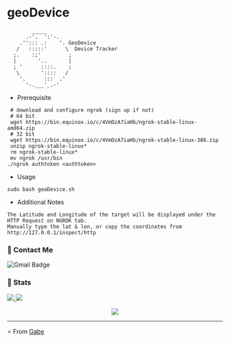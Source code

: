 # geoDevice
            _____ 
          .-'.  ':'-.
        .''::: .:    '. GeoDevice
       /   :::::'      \  Device Tracker
      ;.    :;'         ;
      |       '..       |
      ; '      ::::.    ;
       \       '::::   /
        '.      :::  .'
          '-.___'_.-' 

* Prerequisite
```
 # download and configure ngrok (sign up if not)
 # 64 bit
 wget https://bin.equinox.io/c/4VmDzA7iaHb/ngrok-stable-linux-amd64.zip
 # 32 bit
 wget https://bin.equinox.io/c/4VmDzA7iaHb/ngrok-stable-linux-386.zip
 unzip ngrok-stable-linux*
 rm ngrok-stable-linux*
 mv ngrok /usr/bin
./ngrok authtoken <authtoken>
```
* Usage
```
sudo bash geoDevice.sh
```
* Additional Notes
```
The Latitude and Longitude of the target will be displayed under the HTTP Request on NGROK tab.
Manually type the lat & lon, or copy the coordinates from http://127.0.0.1/inspect/http
```
### 💬 Contact Me 

![Gmail Badge](https://img.shields.io/badge/-berriosgabe@gmail.com-c14438?style=flat-square&logo=Gmail&logoColor=white)

### 🚦 Stats

<a href="https://github.com/CharlesTheGreat77">
  <img src="https://github-readme-stats.vercel.app/api?username=CharlesTheGreat77&show_icons=true&hide=commits" />
</a>
<a href="https://github.com/natee/website">
  <img src="https://github-readme-stats.vercel.app/api/top-langs/?username=CharlesTheGreat77&layout=compact" />
</a>

<p align="center"> 
  <img src="https://profile-counter.glitch.me/CharlesTheGreat77/count.svg" />
</p>

---
⭐️ From [Gabe](https://github.com/CharlesTheGreat77)
